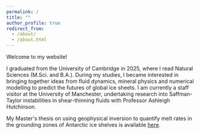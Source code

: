 ```yaml
---
permalink: /
title: ""
author_profile: true
redirect_from: 
  - /about/
  - /about.html
---
```


Welcome to my website! 

I graduated from the University of Cambridge in 2025, where I read Natural Sciences (M.Sci. and B.A.). During my studies, I became interested in bringing together ideas from fluid dynamics, mineral physics and numerical modelling to predict the futures of global ice sheets. I am currently a staff visitor at the University of Manchester, undertaking research into Saffman-Taylor instabilities in shear-thinning fluids with Professor Ashleigh Hutchinson.

My Master's thesis on using geophysical inversion to quantify melt rates in the grounding zones of Antarctic ice shelves is available <a href="/pdfs/Part_III_Dissertation_rjc213.pdf">here</a>.
